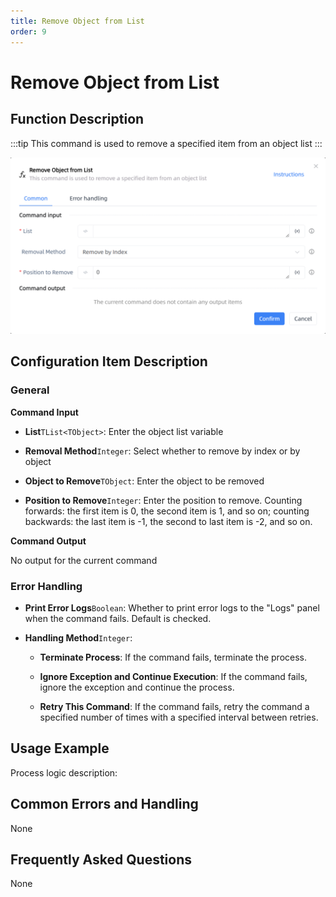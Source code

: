 ```yaml
---
title: Remove Object from List
order: 9
---
```


# Remove Object from List

## Function Description

:::tip 
This command is used to remove a specified item from an object list
:::

![Remove Object from List](../../../assets/Remove%20Object%20from%20List_command.png)

## Configuration Item Description

### General

**Command Input**

- **List**`TList<TObject>`: Enter the object list variable

- **Removal Method**`Integer`: Select whether to remove by index or by object

- **Object to Remove**`TObject`: Enter the object to be removed

- **Position to Remove**`Integer`: Enter the position to remove. Counting forwards: the first item is 0, the second item is 1, and so on; counting backwards: the last item is -1, the second to last item is -2, and so on.


**Command Output**

No output for the current command

### Error Handling

- **Print Error Logs**`Boolean`: Whether to print error logs to the "Logs" panel when the command fails. Default is checked. 

- **Handling Method**`Integer`:

    - **Terminate Process**: If the command fails, terminate the process.

    - **Ignore Exception and Continue Execution**: If the command fails, ignore the exception and continue the process.

    - **Retry This Command**: If the command fails, retry the command a specified number of times with a specified interval between retries.

## Usage Example

Process logic description:

## Common Errors and Handling

None

## Frequently Asked Questions

None

